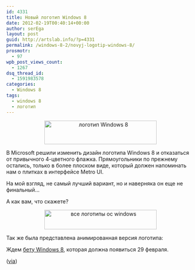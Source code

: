 ```yaml
---
id: 4331
title: Новый логотип Windows 8
date: 2012-02-19T00:40:14+00:00
author: serEga
layout: post
guid: http://artslab.info/?p=4331
permalink: /windows-8-2/novyj-logotip-windows-8/
prosmotr:
  - 97
wpb_post_views_count:
  - 1267
dsq_thread_id:
  - 1591983578
categories:
  - Windows 8
tags:
  - windows 8
  - логотип
---
```

<center>
  <a href="{{site.img_cdn}}/windows8_logo.jpg"><img src="{{site.img_cdn}}/windows8_logo-300x63.jpg" alt="логотип Windows 8" title="windows8_logo" width="300" height="63" class="aligncenter size-medium wp-image-4333" srcset="{{site.img_cdn}}/windows8_logo-300x63.jpg 300w, {{site.img_cdn}}/windows8_logo-1024x215.jpg 1024w" sizes="(max-width: 300px) 100vw, 300px" /></a>
</center>

В Microsoft решили изменить дизайн логотипа Windows 8 и отказаться от привычного 4-цветного флажка. Прямоугольники по прежнему остались, только в более плоском виде, который должен напоминать нам о плитках в интерфейсе Metro UI.

На мой взгляд, не самый лучший вариант, но и наверняка он еще не финальный&#8230;

А как вам, что скажете?

<center>
  <a href="{{site.img_cdn}}/widnows_logotypes.png"><img src="{{site.img_cdn}}/widnows_logotypes-300x52.png" alt="все логотипы ос windows" title="widnows_logotypes" width="300" height="52" class="aligncenter size-medium wp-image-4332" srcset="{{site.img_cdn}}/widnows_logotypes-300x52.png 300w, {{site.img_cdn}}/widnows_logotypes.png 640w" sizes="(max-width: 300px) 100vw, 300px" /></a>
</center>

Так же была представлена анимированная версия логотипа:

<center>
</center>

Ждем [бету Windows 8](http://artslab.info/news/beta-windows-8-budet-dostupna-29-fevralya/ "Бета Windows 8 будет доступна 29 февраля"), которая должна появиться 29 февраля.

([via](http://windowsteamblog.com/windows/b/bloggingwindows/archive/2012/02/17/redesigning-the-windows-logo.aspx))